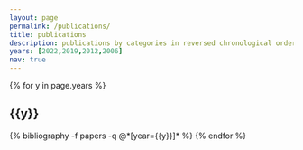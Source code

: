 ```yaml
---
layout: page
permalink: /publications/
title: publications
description: publications by categories in reversed chronological order.
years: [2022,2019,2012,2006]
nav: true
---
```


<div class="publications">

{% for y in page.years %}
  <h2 class="year">{{y}}</h2>
  {% bibliography -f papers -q @*[year={{y}}]* %}
{% endfor %}

</div>
